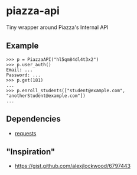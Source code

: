 # piazza-api

Tiny wrapper around Piazza's Internal API

## Example
```
>>> p = PiazzaAPI("hl5qm84dl4t3x2")
>>> p.user_auth()
Email: ...
Password: ...
>>> p.get(181)
...
>>> p.enroll_students(["student@example.com", "anotherStudent@example.com"])
...
```

## Dependencies

* [requests](http://python-requests.org/)

## "Inspiration"

* https://gist.github.com/alexjlockwood/6797443
